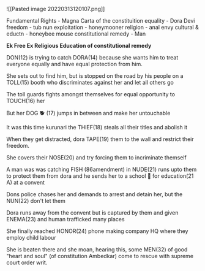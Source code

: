![[Pasted image 20220313120107.png]]

Fundamental Rights - Magna Carta of the constituition
equality - Dora Devi
freedom - tub nun
exploitation - honeymooner
religion - anal envy
cultural & eductn - honeybee mouse
constitutional remedy - Man

**Ek Free Ex Religious  Education of constitutional remedy**

DON(12) is trying to catch DORA(14) because she wants him to treat everyone equally and have equal protection from him.  
  
She sets out to find him, but is stopped on the road by his people on a TOLL(15) booth who discriminates against her and let all others go  
  
The toll guards fights amongst themselves for equal opportunity to TOUCH(16) her  
  
But her DOG 🐕 (17) jumps in between and make her untouchable  
  
It was this time kurunari the THIEF(18) steals all their titles and abolish it  
  
When they get distracted, dora TAPE(19) them to the wall and restrict their freedom.  
  
She covers their NOSE(20) and try forcing them to incriminate themself  
  
A man was was catching FISH (86amendment) in NUDE(21) runs upto them to protect them from dora and he sends her to a school 🏫 for education(21 A) at a convent  
  
Dons police chases her and demands to arrest and detain her, but the NUN(22) don't let them  
  
Dora runs away from the convent but is captured by them and given ENEMA(23) and human trafficked many places  
  
She finally reached HONOR(24) phone making company HQ where they employ child labour  
  
She is beaten there and she moan, hearing this, some MEN(32) of good "heart and soul" (of constitution Ambedkar) come to rescue with supreme court order writ.
